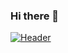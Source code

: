 ### Hi there 👋
[![Header](https://raw.githubusercontent.com/MartinHeinz/<OWNER>/<OWNER>/AIMG_9611.jpg "Header")](https://www.linkedin.com/in/yadu-sarathchandran/)
<!--
**Yadukrishnan1/Yadukrishnan1** is a ✨ _special_ ✨ repository because its `README.md` (this file) appears on your GitHub profile.

Here are some ideas to get you started:

- 🔭 I’m currently working on ...
- 🌱 I’m currently learning ...
- 👯 I’m looking to collaborate on ...
- 🤔 I’m looking for help with ...
- 💬 Ask me about ...
- 📫 How to reach me: ...
- 😄 Pronouns: ...
- ⚡ Fun fact: ...
-->
